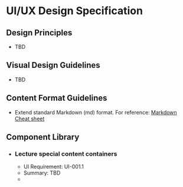 # UI/UX Design Specification
## Design Principles
- TBD
## Visual Design Guidelines
- TBD
## Content Format Guidelines
- Extend standard Markdown (md) format. For reference: [Markdown Cheat sheet](https://www.markdownguide.org/basic-syntax/)
## Component Library
- ### Lecture special content containers
  - UI Requirement: UI-001.1 
  - Summary: TBD
  - 
## 
